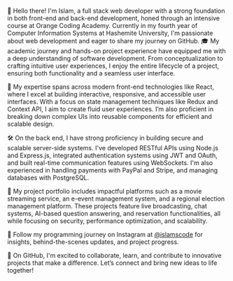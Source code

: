 👋 Hello there! I'm Islam, a full stack web developer with a strong foundation in both front-end and back-end development, honed through an intensive course at Orange Coding Academy. Currently in my fourth year of Computer Information Systems at Hashemite University, I'm passionate about web development and eager to share my journey on GitHub.
🎓 My academic journey and hands-on project experience have equipped me with a deep understanding of software development. From conceptualization to crafting intuitive user experiences, I enjoy the entire lifecycle of a project, ensuring both functionality and a seamless user interface.

🌟 My expertise spans across modern front-end technologies like React, where I excel at building interactive, responsive, and accessible user interfaces. With a focus on state management techniques like Redux and Context API, I aim to create fluid user experiences. I’m also proficient in breaking down complex UIs into reusable components for efficient and scalable design.

🛠️ On the back end, I have strong proficiency in building secure and scalable server-side systems. I've developed RESTful APIs using Node.js and Express.js, integrated authentication systems using JWT and OAuth, and built real-time communication features using WebSockets. I'm also experienced in handling payments with PayPal and Stripe, and managing databases with PostgreSQL.

🚀 My project portfolio includes impactful platforms such as a movie streaming service, an e-event management system, and a regional election management platform. These projects feature live broadcasting, chat systems, AI-based question answering, and reservation functionalities, all while focusing on security, performance optimization, and scalability.

📸 Follow my programming journey on Instagram at <a href="https://www.instagram.com/islamscode?igsh=MXBycXVvZGN2OGhncQ==">@islamscode</a> for insights, behind-the-scenes updates, and project progress.

🌱 On GitHub, I'm excited to collaborate, learn, and contribute to innovative projects that make a difference. Let’s connect and bring new ideas to life together!
